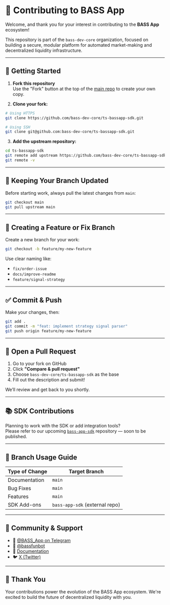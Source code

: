 # 🤝 Contributing to BASS App

Welcome, and thank you for your interest in contributing to the **BASS App** ecosystem!

This repository is part of the `bass-dev-core` organization, focused on building a secure, modular platform for automated market-making and decentralized liquidity infrastructure.

---

## 🚀 Getting Started

1. **Fork this repository**  
   Use the "Fork" button at the top of the [main repo](https://github.com/bass-dev-core/ts-bassapp-sdk) to create your own copy.

2. **Clone your fork:**

```bash
# Using HTTPS
git clone https://github.com/bass-dev-core/ts-bassapp-sdk.git

# Using SSH
git clone git@github.com:bass-dev-core/ts-bassapp-sdk.git
```

3. **Add the upstream repository:**

```bash
cd ts-bassapp-sdk
git remote add upstream https://github.com/bass-dev-core/ts-bassapp-sdk.git
git remote -v
```

---

## 🔄 Keeping Your Branch Updated

Before starting work, always pull the latest changes from `main`:

```bash
git checkout main
git pull upstream main
```

---

## 🌱 Creating a Feature or Fix Branch

Create a new branch for your work:

```bash
git checkout -b feature/my-new-feature
```

Use clear naming like:

- `fix/order-issue`
- `docs/improve-readme`
- `feature/signal-strategy`

---

## ✅ Commit & Push

Make your changes, then:

```bash
git add .
git commit -m "feat: implement strategy signal parser"
git push origin feature/my-new-feature
```

---

## 🔁 Open a Pull Request

1. Go to your fork on GitHub
2. Click **"Compare & pull request"**
3. Choose `bass-dev-core/ts-bassapp-sdk` as the base
4. Fill out the description and submit!

We’ll review and get back to you shortly.

---

## 📚 SDK Contributions

Planning to work with the SDK or add integration tools?  
Please refer to our upcoming [`bass-app-sdk`](https://github.com/bass-dev-core/bass-app-sdk) repository — soon to be published.

---

## 📌 Branch Usage Guide

| Type of Change     | Target Branch |
|--------------------|---------------|
| Documentation      | `main`        |
| Bug Fixes          | `main`        |
| Features           | `main`        |
| SDK Add-ons        | `bass-app-sdk` (external repo) |

---

## 👥 Community & Support

- 📢 [@BASS_App on Telegram](https://t.me/bass_app)
- 🧵 [@bassfunbot](https://t.me/bassfunbot)
- 📄 [Documentation](https://docs.bassbot.fun)
- 🐦 [X (Twitter)](https://x.com/BASSMMplatform)

---

## 🙏 Thank You

Your contributions power the evolution of the BASS App ecosystem. We're excited to build the future of decentralized liquidity with you.
